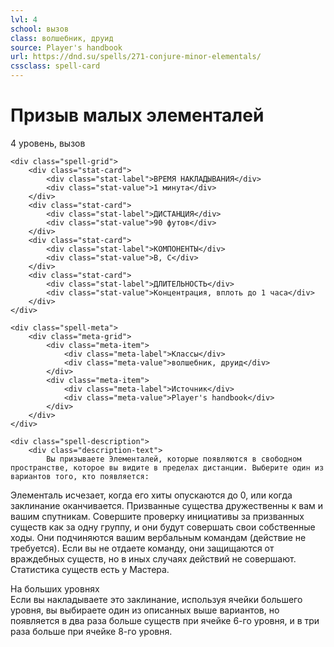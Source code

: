 ```yaml
---
lvl: 4
school: вызов
class: волшебник, друид
source: Player's handbook
url: https://dnd.su/spells/271-conjure-minor-elementals/
cssclass: spell-card
---
```


<div class="spell-container">
    <div class="spell-header">
        <h1 class="spell-name">Призыв малых элементалей</h1>
        <div class="spell-level">4 уровень, вызов</div>
    </div>
    
    <div class="spell-grid">
        <div class="stat-card">
            <div class="stat-label">ВРЕМЯ НАКЛАДЫВАНИЯ</div>
            <div class="stat-value">1 минута</div>
        </div>
        <div class="stat-card">
            <div class="stat-label">ДИСТАНЦИЯ</div>
            <div class="stat-value">90 футов</div>
        </div>
        <div class="stat-card">
            <div class="stat-label">КОМПОНЕНТЫ</div>
            <div class="stat-value">В, С</div>
        </div>
        <div class="stat-card">
            <div class="stat-label">ДЛИТЕЛЬНОСТЬ</div>
            <div class="stat-value">Концентрация, вплоть до 1 часа</div>
        </div>
    </div>
    
    <div class="spell-meta">
        <div class="meta-grid">
            <div class="meta-item">
                <div class="meta-label">Классы</div>
                <div class="meta-value">волшебник, друид</div>
            </div>
            <div class="meta-item">
                <div class="meta-label">Источник</div>
                <div class="meta-value">Player's handbook</div>
            </div>
        </div>
    </div>
    
    <div class="spell-description">
        <div class="description-text">
            Вы призываете Элементалей, которые появляются в свободном пространстве, которое вы видите в пределах дистанции. Выберите один из вариантов того, кто появляется:
Элементаль исчезает, когда его хиты опускаются до 0, или когда заклинание оканчивается.
Призванные существа дружественны к вам и вашим спутникам. Совершите проверку инициативы за призванных существ как за одну группу, и они будут совершать свои собственные ходы. Они подчиняются вашим вербальным командам (действие не требуется). Если вы не отдаете команду, они защищаются от враждебных существ, но в иных случаях действий не совершают.
Статистика существ есть у Мастера.
        </div>
        <div class="higher-levels">
            <div class="higher-levels-title">На больших уровнях</div>
            <div class="higher-levels-text">
                Если вы накладываете это заклинание, используя ячейки большего уровня, вы выбираете один из описанных выше вариантов, но появляется в два раза больше существ при ячейке 6-го уровня, и в три раза больше при ячейке 8-го уровня.
            </div>
        </div>
    </div>
</div>